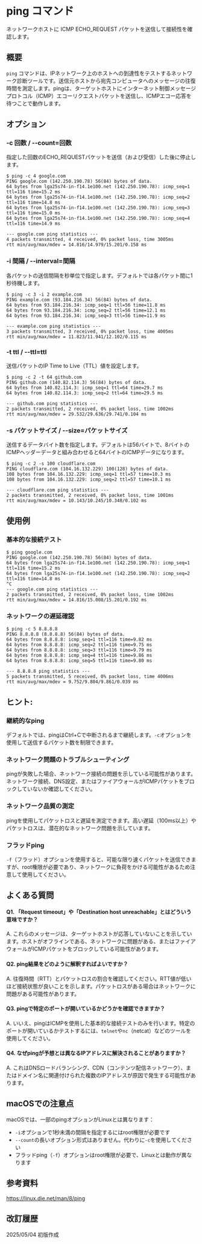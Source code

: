 # ping コマンド

ネットワークホストに ICMP ECHO_REQUEST パケットを送信して接続性を確認します。

## 概要

`ping` コマンドは、IPネットワーク上のホストへの到達性をテストするネットワーク診断ツールです。送信元ホストから宛先コンピュータへのメッセージの往復時間を測定します。pingは、ターゲットホストにインターネット制御メッセージプロトコル（ICMP）エコーリクエストパケットを送信し、ICMPエコー応答を待つことで動作します。

## オプション

### **-c 回数** / **--count=回数**

指定した回数のECHO_REQUESTパケットを送信（および受信）した後に停止します。

```console
$ ping -c 4 google.com
PING google.com (142.250.190.78) 56(84) bytes of data.
64 bytes from lga25s74-in-f14.1e100.net (142.250.190.78): icmp_seq=1 ttl=116 time=15.2 ms
64 bytes from lga25s74-in-f14.1e100.net (142.250.190.78): icmp_seq=2 ttl=116 time=14.8 ms
64 bytes from lga25s74-in-f14.1e100.net (142.250.190.78): icmp_seq=3 ttl=116 time=15.0 ms
64 bytes from lga25s74-in-f14.1e100.net (142.250.190.78): icmp_seq=4 ttl=116 time=14.9 ms

--- google.com ping statistics ---
4 packets transmitted, 4 received, 0% packet loss, time 3005ms
rtt min/avg/max/mdev = 14.816/14.979/15.201/0.158 ms
```

### **-i 間隔** / **--interval=間隔**

各パケットの送信間隔を秒単位で指定します。デフォルトでは各パケット間に1秒待機します。

```console
$ ping -c 3 -i 2 example.com
PING example.com (93.184.216.34) 56(84) bytes of data.
64 bytes from 93.184.216.34: icmp_seq=1 ttl=56 time=11.8 ms
64 bytes from 93.184.216.34: icmp_seq=2 ttl=56 time=12.1 ms
64 bytes from 93.184.216.34: icmp_seq=3 ttl=56 time=11.9 ms

--- example.com ping statistics ---
3 packets transmitted, 3 received, 0% packet loss, time 4005ms
rtt min/avg/max/mdev = 11.823/11.941/12.102/0.115 ms
```

### **-t ttl** / **--ttl=ttl**

送信パケットのIP Time to Live（TTL）値を設定します。

```console
$ ping -c 2 -t 64 github.com
PING github.com (140.82.114.3) 56(84) bytes of data.
64 bytes from 140.82.114.3: icmp_seq=1 ttl=64 time=29.7 ms
64 bytes from 140.82.114.3: icmp_seq=2 ttl=64 time=29.5 ms

--- github.com ping statistics ---
2 packets transmitted, 2 received, 0% packet loss, time 1002ms
rtt min/avg/max/mdev = 29.532/29.636/29.741/0.104 ms
```

### **-s パケットサイズ** / **--size=パケットサイズ**

送信するデータバイト数を指定します。デフォルトは56バイトで、8バイトのICMPヘッダーデータと組み合わせると64バイトのICMPデータになります。

```console
$ ping -c 2 -s 100 cloudflare.com
PING cloudflare.com (104.16.132.229) 100(128) bytes of data.
108 bytes from 104.16.132.229: icmp_seq=1 ttl=57 time=10.3 ms
108 bytes from 104.16.132.229: icmp_seq=2 ttl=57 time=10.1 ms

--- cloudflare.com ping statistics ---
2 packets transmitted, 2 received, 0% packet loss, time 1001ms
rtt min/avg/max/mdev = 10.143/10.245/10.348/0.102 ms
```

## 使用例

### 基本的な接続テスト

```console
$ ping google.com
PING google.com (142.250.190.78) 56(84) bytes of data.
64 bytes from lga25s74-in-f14.1e100.net (142.250.190.78): icmp_seq=1 ttl=116 time=15.2 ms
64 bytes from lga25s74-in-f14.1e100.net (142.250.190.78): icmp_seq=2 ttl=116 time=14.8 ms
^C
--- google.com ping statistics ---
2 packets transmitted, 2 received, 0% packet loss, time 1002ms
rtt min/avg/max/mdev = 14.816/15.008/15.201/0.192 ms
```

### ネットワークの遅延確認

```console
$ ping -c 5 8.8.8.8
PING 8.8.8.8 (8.8.8.8) 56(84) bytes of data.
64 bytes from 8.8.8.8: icmp_seq=1 ttl=116 time=9.82 ms
64 bytes from 8.8.8.8: icmp_seq=2 ttl=116 time=9.75 ms
64 bytes from 8.8.8.8: icmp_seq=3 ttl=116 time=9.79 ms
64 bytes from 8.8.8.8: icmp_seq=4 ttl=116 time=9.86 ms
64 bytes from 8.8.8.8: icmp_seq=5 ttl=116 time=9.80 ms

--- 8.8.8.8 ping statistics ---
5 packets transmitted, 5 received, 0% packet loss, time 4006ms
rtt min/avg/max/mdev = 9.752/9.804/9.861/0.039 ms
```

## ヒント:

### 継続的なping

デフォルトでは、pingはCtrl+Cで中断されるまで継続します。`-c`オプションを使用して送信するパケット数を制限できます。

### ネットワーク問題のトラブルシューティング

pingが失敗した場合、ネットワーク接続の問題を示している可能性があります。ネットワーク接続、DNS設定、またはファイアウォールがICMPパケットをブロックしていないか確認してください。

### ネットワーク品質の測定

pingを使用してパケットロスと遅延を測定できます。高い遅延（100ms以上）やパケットロスは、潜在的なネットワーク問題を示しています。

### フラッドping

`-f`（フラッド）オプションを使用すると、可能な限り速くパケットを送信できますが、root権限が必要であり、ネットワークに負荷をかける可能性があるため注意して使用してください。

## よくある質問

#### Q1. 「Request timeout」や「Destination host unreachable」とはどういう意味ですか？
A. これらのメッセージは、ターゲットホストが応答していないことを示しています。ホストがオフラインである、ネットワークに問題がある、またはファイアウォールがICMPパケットをブロックしている可能性があります。

#### Q2. ping結果をどのように解釈すればよいですか？
A. 往復時間（RTT）とパケットロスの割合を確認してください。RTT値が低いほど接続状態が良いことを示します。パケットロスがある場合はネットワークに問題がある可能性があります。

#### Q3. pingで特定のポートが開いているかどうかを確認できますか？
A. いいえ、pingはICMPを使用した基本的な接続テストのみを行います。特定のポートが開いているかテストするには、`telnet`や`nc`（netcat）などのツールを使用してください。

#### Q4. なぜpingが予想とは異なるIPアドレスに解決されることがありますか？
A. これはDNSロードバランシング、CDN（コンテンツ配信ネットワーク）、またはドメイン名に関連付けられた複数のIPアドレスが原因で発生する可能性があります。

## macOSでの注意点

macOSでは、一部のpingオプションがLinuxとは異なります：
- `-i`オプションで1秒未満の間隔を指定するにはroot権限が必要です
- `--count`の長いオプション形式はありません。代わりに`-c`を使用してください
- フラッドping（`-f`）オプションはroot権限が必要で、Linuxとは動作が異なります

## 参考資料

https://linux.die.net/man/8/ping

## 改訂履歴

2025/05/04 初版作成